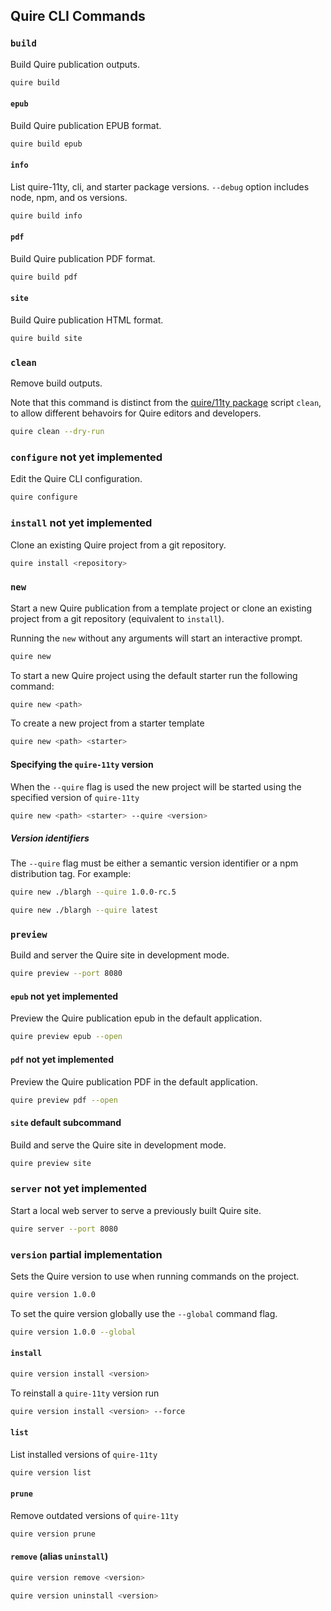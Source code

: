 ## Quire CLI Commands

### `build`

Build Quire publication outputs.

```sh
quire build
```

#### `epub`

Build Quire publication EPUB format.

```sh
quire build epub
```

#### `info`

List quire-11ty, cli, and starter package versions. `--debug` option includes node, npm, and os versions.

```sh
quire build info
```

#### `pdf`

Build Quire publication PDF format.

```sh
quire build pdf
```

#### `site`

Build Quire publication HTML format.

```sh
quire build site
```

### `clean`

Remove build outputs.

Note that this command is distinct from the [quire/11ty package](https://github.com/thegetty/quire/packages/11ty/package.json) script `clean`, to allow different behavoirs for Quire editors and developers.

```sh
quire clean --dry-run
```

### `configure` **not yet implemented**

Edit the Quire CLI configuration.

```sh
quire configure
```

### `install` **not yet implemented**

Clone an existing Quire project from a git repository.

```sh
quire install <repository>
```

### `new`

Start a new Quire publication from a template project or clone an existing project from a git repository (equivalent to `install`).

Running the `new` without any arguments will start an interactive prompt.

```sh
quire new
```

To start a new Quire project using the default starter run the following command:

```sh
quire new <path>
```

To create a new project from a starter template

```sh
quire new <path> <starter>
```

#### Specifying the `quire-11ty` version

When the `--quire` flag is used the new project will be started using the specified version of `quire-11ty`

```sh
quire new <path> <starter> --quire <version>
```

##### Version identifiers

The `--quire` flag must be either a semantic version identifier or a npm distribution tag. For example:

```sh
quire new ./blargh --quire 1.0.0-rc.5
```

```sh
quire new ./blargh --quire latest
```

### `preview`

Build and server the Quire site in development mode.

```sh
quire preview --port 8080
```

#### `epub` **not yet implemented**

Preview the Quire publication epub in the default application.

```sh
quire preview epub --open
```

#### `pdf` **not yet implemented**

Preview the Quire publication PDF in the default application.

```sh
quire preview pdf --open
```

#### `site` **default subcommand**

Build and serve the Quire site in development mode.

```sh
quire preview site
```

### `server` **not yet implemented**

Start a local web server to serve a previously built Quire site.

```sh
quire server --port 8080
```

### `version` **partial implementation**

Sets the Quire version to use when running commands on the project.

```sh
quire version 1.0.0
```

To set the quire version globally use the `--global` command flag.

```sh
quire version 1.0.0 --global
```

#### `install`

```sh
quire version install <version>
```

To reinstall a `quire-11ty` version run

```sh
quire version install <version> --force
```

#### `list`

List installed versions of `quire-11ty`

```sh
quire version list
```

#### `prune`

Remove outdated versions of `quire-11ty`

```sh
quire version prune
```

#### `remove` (alias `uninstall`)

```sh
quire version remove <version>
```

```sh
quire version uninstall <version>
```
